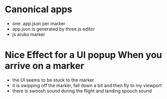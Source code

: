 # Canonical apps
- one .app.json per marker
- app.json is generated by three.js editor
- js aruko marker

# Nice Effect for a UI popup When you arrive on a marker
- the UI seems to be stuck to the marker
- it is swipping off the marker, fall down a bit and then fly to my viewport
- there is swoosh sound during the flight and landing spooch sound
